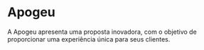 # Apogeu
A Apogeu apresenta uma proposta inovadora, com o objetivo  de proporcionar uma experiência única para seus clientes.
